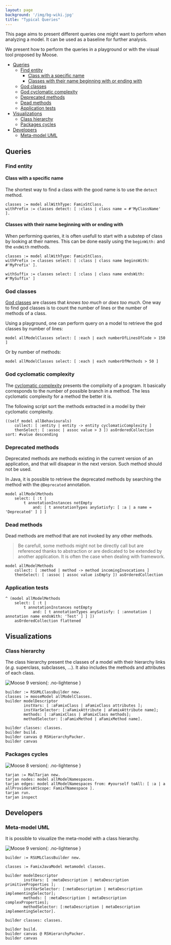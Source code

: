 ```yaml
---
layout: page
background: '/img/bg-wiki.jpg'
title: "Typical Queries"
---
```


This page aims to present different queries one might want to perform when analyzing a model.
It can be used as a baseline for further analysis.

We present how to perform the queries in a playground or with the visual tool proposed by Moose.

- [Queries](#queries)
  - [Find entity](#find-entity)
    - [Class with a specific name](#class-with-a-specific-name)
    - [Classes with their name beginning with or ending with](#classes-with-their-name-beginning-with-or-ending-with)
  - [God classes](#god-classes)
  - [God cyclomatic complexity](#god-cyclomatic-complexity)
  - [Deprecated methods](#deprecated-methods)
  - [Dead methods](#dead-methods)
  - [Application tests](#application-tests)
- [Visualizations](#visualizations)
  - [Class hierarchy](#class-hierarchy)
  - [Packages cycles](#packages-cycles)
- [Developers](#developers)
  - [Meta-model UML](#meta-model-uml)

## Queries

### Find entity

#### Class with a specific name

The shortest way to find a class with the good name is to use the `detect` method.

```st
classes := model allWithType: FamixStClass.
withPrefix := classes detect: [ :class | class name = #'MyClassName' ].
```

#### Classes with their name beginning with or ending with

When performing queries, it is often usefull to start with a substep of class by looking at their names.
This can be done easily using the `beginWith:` and the `endWith` methods.

```st
classes := model allWithType: FamixStClass.
withPrefix := classes select: [ :class | class name beginsWith: #'MyPrefix' ].

withSuffix := classes select: [ :class | class name endsWith: #'MySuffix' ]
```

### God classes

[God classes](https://en.wikipedia.org/wiki/God_object) are classes that *knows too much* or *does too much*.
One way to find god classes is to count the number of lines or the number of methods of a class.

Using a playground, one can perform query on a model to retrieve the god classes by number of lines:

```st
model allModelClasses select: [ :each | each numberOfLinesOfCode > 150 ]
```

Or by number of methods:

```st
model allModelClasses select: [ :each | each numberOfMethods > 50 ]
```

### God cyclomatic complexity

The [cyclomatic complexity](https://en.wikipedia.org/wiki/Cyclomatic_complexity) presents the complixity of a program.
It basically corresponds to the number of possible branch in a method.
The less cyclomatic complexity for a method the better it is.

The following script sort the methods extracted in a model by their cyclomatic complexity.

```st
((self model allBehaviourals)
    collect: [ :entity | entity -> entity cyclomaticComplexity ]
    thenSelect: [ :assoc | assoc value > 3 ]) asOrderedCollection sort: #value descending
```

### Deprecated methods

Deprecated methods are methods existing in the current version of an application, and that will disapear in the next version.
Such method should not be used.

In Java, it is possible to retrieve the deprecated methods by searching the method with the `@Deprecated` annotation.

```st
model allModelMethods
    select: [ :t | 
        t annotationInstances notEmpty
            and: [ t annotationTypes anySatisfy: [ :a | a name = 'Deprecated' ] ] ]
```

### Dead methods

Dead methods are method that are not invoked by any other methods.

> Be carefull, some methods might not be directly call but are referenced thanks to abstraction or are dedicated to be extended by another application.
> It is often the case when dealing with framework.

```st
model allModelMethods
    collect: [ :method | method -> method incomingInvocations ]
    thenSelect: [ :assoc | assoc value isEmpty ]) asOrderedCollection
```

### Application tests

```st
^ (model allModelMethods
    select: [ :t | 
        t annotationInstances notEmpty
            and: [ t annotationTypes anySatisfy: [ :annotation | annotation name endsWith: 'Test' ] ] ])
    asOrderedCollection flattened
```

## Visualizations

### Class hierarchy

The class hierarchy present the classes of a model with their hierarchy links (*e.g.* superclass, subclasses, ...).
It also includes the methods and attributes of each class.

![Moose 9 version](https://img.shields.io/badge/Moose-9-%23aac9ff.svg){: .no-lightense }

```st
builder := RSUMLClassBuilder new.
classes := mooseModel allModelClasses.
builder modelDescriptor
        instVars: [ :aFamixClass | aFamixClass attributes ];
        instVarSelector: [:aFamixAttribute | aFamixAttribute name];
        methods: [ :aFamixClass | aFamixClass methods];
        methodSelector: [:aFamixMethod | aFamixMethod name].

builder classes: classes.
builder build.
builder canvas @ RSHierarchyPacker.
builder canvas
```

### Packages cycles

![Moose 8 version](https://img.shields.io/badge/Moose-8-%23aac9ff.svg){: .no-lightense }

```st
tarjan := MalTarjan new.
tarjan nodes: model allModelNamespaces.
tarjan edges: model allModelNamespaces from: #yourself toAll: [ :a | a allProvidersAtScope: FamixTNamespace ].
tarjan run.
tarjan inspect
```

## Developers

### Meta-model UML

It is possible to visualize the meta-model with a class hierarchy.

![Moose 9 version](https://img.shields.io/badge/Moose-9-%23aac9ff.svg){: .no-lightense }

```st
builder := RSUMLClassBuilder new.

classes := FamixJavaModel metamodel classes.

builder modelDescriptor
        instVars: [ :metaDescription | metaDescription primitiveProperties ];
        instVarSelector: [:metaDescription | metaDescription implementingSelector];
        methods: [ :metaDescription | metaDescription complexProperties];
        methodSelector: [:metaDescription | metaDescription implementingSelector].

builder classes: classes.

builder build.
builder canvas @ RSHierarchyPacker.
builder canvas
```
